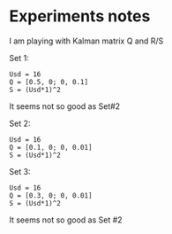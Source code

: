 # Experiments notes

I am playing with Kalman matrix Q and R/S

Set 1: 

    Usd = 16
    Q = [0.5, 0; 0, 0.1]
    S = (Usd*1)^2

It seems not so good as Set#2

Set 2:

    Usd = 16
    Q = [0.1, 0; 0, 0.01]
    S = (Usd*1)^2

Set 3:

    Usd = 16
    Q = [0.3, 0; 0, 0.01]
    S = (Usd*1)^2
    
It seems not so good as Set #2
